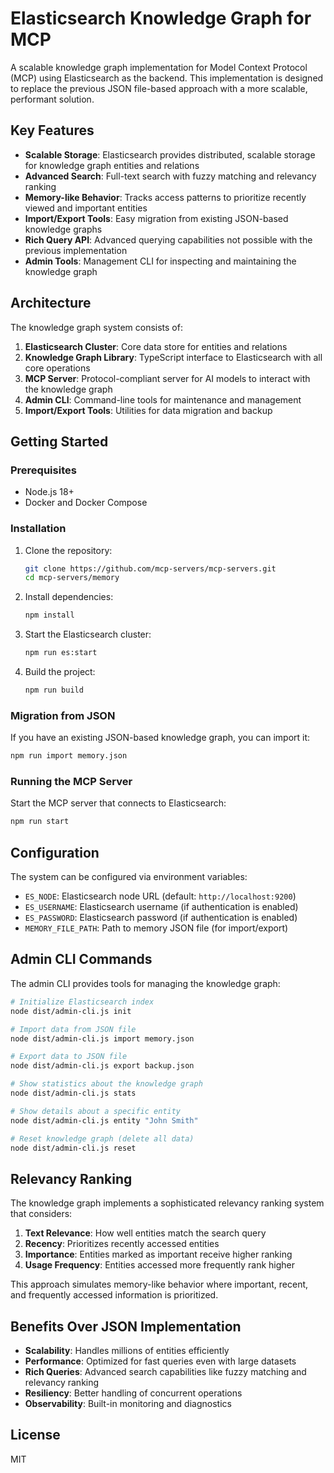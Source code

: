 # Elasticsearch Knowledge Graph for MCP

A scalable knowledge graph implementation for Model Context Protocol (MCP) using Elasticsearch as the backend. This implementation is designed to replace the previous JSON file-based approach with a more scalable, performant solution.

## Key Features

- **Scalable Storage**: Elasticsearch provides distributed, scalable storage for knowledge graph entities and relations
- **Advanced Search**: Full-text search with fuzzy matching and relevancy ranking
- **Memory-like Behavior**: Tracks access patterns to prioritize recently viewed and important entities
- **Import/Export Tools**: Easy migration from existing JSON-based knowledge graphs
- **Rich Query API**: Advanced querying capabilities not possible with the previous implementation
- **Admin Tools**: Management CLI for inspecting and maintaining the knowledge graph

## Architecture

The knowledge graph system consists of:

1. **Elasticsearch Cluster**: Core data store for entities and relations
2. **Knowledge Graph Library**: TypeScript interface to Elasticsearch with all core operations
3. **MCP Server**: Protocol-compliant server for AI models to interact with the knowledge graph
4. **Admin CLI**: Command-line tools for maintenance and management
5. **Import/Export Tools**: Utilities for data migration and backup

## Getting Started

### Prerequisites

- Node.js 18+
- Docker and Docker Compose

### Installation

1. Clone the repository:
   ```bash
   git clone https://github.com/mcp-servers/mcp-servers.git
   cd mcp-servers/memory
   ```

2. Install dependencies:
   ```bash
   npm install
   ```

3. Start the Elasticsearch cluster:
   ```bash
   npm run es:start
   ```

4. Build the project:
   ```bash
   npm run build
   ```

### Migration from JSON

If you have an existing JSON-based knowledge graph, you can import it:

```bash
npm run import memory.json
```

### Running the MCP Server

Start the MCP server that connects to Elasticsearch:

```bash
npm run start
```

## Configuration

The system can be configured via environment variables:

- `ES_NODE`: Elasticsearch node URL (default: `http://localhost:9200`)
- `ES_USERNAME`: Elasticsearch username (if authentication is enabled)
- `ES_PASSWORD`: Elasticsearch password (if authentication is enabled)
- `MEMORY_FILE_PATH`: Path to memory JSON file (for import/export)

## Admin CLI Commands

The admin CLI provides tools for managing the knowledge graph:

```bash
# Initialize Elasticsearch index
node dist/admin-cli.js init

# Import data from JSON file
node dist/admin-cli.js import memory.json

# Export data to JSON file
node dist/admin-cli.js export backup.json

# Show statistics about the knowledge graph
node dist/admin-cli.js stats

# Show details about a specific entity
node dist/admin-cli.js entity "John Smith"

# Reset knowledge graph (delete all data)
node dist/admin-cli.js reset
```

## Relevancy Ranking

The knowledge graph implements a sophisticated relevancy ranking system that considers:

1. **Text Relevance**: How well entities match the search query
2. **Recency**: Prioritizes recently accessed entities
3. **Importance**: Entities marked as important receive higher ranking
4. **Usage Frequency**: Entities accessed more frequently rank higher

This approach simulates memory-like behavior where important, recent, and frequently accessed information is prioritized.

## Benefits Over JSON Implementation

- **Scalability**: Handles millions of entities efficiently
- **Performance**: Optimized for fast queries even with large datasets
- **Rich Queries**: Advanced search capabilities like fuzzy matching and relevancy ranking
- **Resiliency**: Better handling of concurrent operations
- **Observability**: Built-in monitoring and diagnostics

## License

MIT
